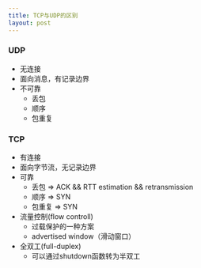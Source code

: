 ```yaml
---
title: TCP与UDP的区别
layout: post
---
```


### UDP

* 无连接
* 面向消息，有记录边界
* 不可靠
	* 丢包
	* 顺序
	* 包重复


### TCP

* 有连接
* 面向字节流，无记录边界
* 可靠
	* 丢包 => ACK && RTT estimation && retransmission 
	* 顺序 => SYN
	* 包重复 => SYN
* 流量控制(flow controll)
	* 过载保护的一种方案
	* advertised window（滑动窗口）
* 全双工(full-duplex)
	* 可以通过shutdown函数转为半双工